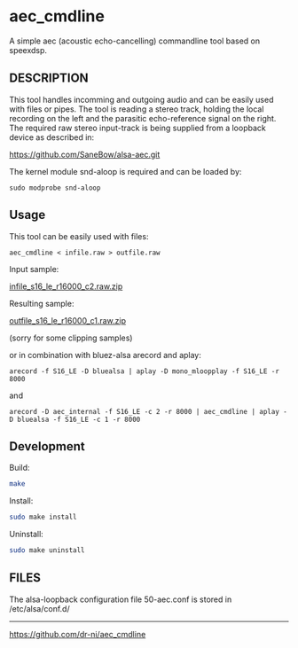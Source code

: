 # aec_cmdline
A simple aec (acoustic echo-cancelling) commandline tool based on speexdsp.

## DESCRIPTION

This tool handles incomming and outgoing audio and can be easily used with files or pipes. The tool is reading a
stereo track, holding the local recording on the left and the parasitic echo-reference signal on the right.
The required raw stereo input-track is being supplied from a loopback device as described in:

https://github.com/SaneBow/alsa-aec.git

The kernel module snd-aloop is required and can be loaded by:

```
sudo modprobe snd-aloop
```


## Usage

This tool can be easily used with files:

```
aec_cmdline < infile.raw > outfile.raw
```

Input sample:

[infile_s16_le_r16000_c2.raw.zip](https://github.com/Arkq/bluez-alsa/files/8037121/infile_s16_le_r16000_c2.raw.zip)

Resulting sample:

[outfile_s16_le_r16000_c1.raw.zip](https://github.com/Arkq/bluez-alsa/files/8037159/outfile_s16_le_r16000_c1.raw.zip)

(sorry for some clipping samples)

or in combination with bluez-alsa arecord and aplay:

```
arecord -f S16_LE -D bluealsa | aplay -D mono_mloopplay -f S16_LE -r 8000
```

and

```
arecord -D aec_internal -f S16_LE -c 2 -r 8000 | aec_cmdline | aplay -D bluealsa -f S16_LE -c 1 -r 8000
```


## Development

Build:
```sh
make
```

Install:
```sh
sudo make install
```

Uninstall:
```sh
sudo make uninstall
```

## FILES

The alsa-loopback configuration file 50-aec.conf is stored in /etc/alsa/conf.d/

----

https://github.com/dr-ni/aec_cmdline

